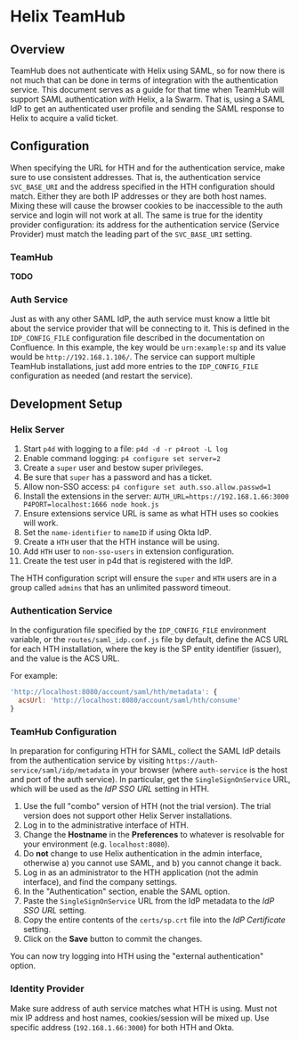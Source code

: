 # Helix TeamHub

## Overview

TeamHub does not authenticate with Helix using SAML, so for now there is not
much that can be done in terms of integration with the authentication service.
This document serves as a guide for that time when TeamHub will support SAML
authentication _with_ Helix, a la Swarm. That is, using a SAML IdP to get an
authenticated user profile and sending the SAML response to Helix to acquire a
valid ticket.

## Configuration

When specifying the URL for HTH and for the authentication service, make sure
to use consistent addresses. That is, the authentication service `SVC_BASE_URI`
and the address specified in the HTH configuration should match. Either they
are both IP addresses or they are both host names. Mixing these will cause the
browser cookies to be inaccessible to the auth service and login will not work
at all. The same is true for the identity provider configuration: its address
for the authentication service (Service Provider) must match the leading part of
the `SVC_BASE_URI` setting.

### TeamHub

**TODO**

### Auth Service

Just as with any other SAML IdP, the auth service must know a little bit about
the service provider that will be connecting to it. This is defined in the
`IDP_CONFIG_FILE` configuration file described in the documentation on
Confluence. In this example, the key would be `urn:example:sp` and its value
would be `http://192.168.1.106/`. The service can support multiple TeamHub
installations, just add more entries to the `IDP_CONFIG_FILE` configuration as
needed (and restart the service).

## Development Setup

### Helix Server

1. Start `p4d` with logging to a file: `p4d -d -r p4root -L log`
1. Enable command logging: `p4 configure set server=2`
1. Create a `super` user and bestow super privileges.
1. Be sure that `super` has a password and has a ticket.
1. Allow non-SSO access: `p4 configure set auth.sso.allow.passwd=1`
1. Install the extensions in the server: `AUTH_URL=https://192.168.1.66:3000 P4PORT=localhost:1666 node hook.js`
1. Ensure extensions service URL is same as what HTH uses so cookies will work.
1. Set the `name-identifier` to `nameID` if using Okta IdP.
1. Create a `HTH` user that the HTH instance will be using.
1. Add `HTH` user to `non-sso-users` in extension configuration.
1. Create the test user in p4d that is registered with the IdP.

The HTH configuration script will ensure the `super` and `HTH` users are in
a group called `admins` that has an unlimited password timeout.

### Authentication Service

In the configuration file specified by the `IDP_CONFIG_FILE` environment
variable, or the `routes/saml_idp.conf.js` file by default, define the ACS URL
for each HTH installation, where the key is the SP entity identifier (issuer),
and the value is the ACS URL.

For example:

```javascript
'http://localhost:8080/account/saml/hth/metadata': {
  acsUrl: 'http://localhost:8080/account/saml/hth/consume'
}
```

### TeamHub Configuration

In preparation for configuring HTH for SAML, collect the SAML IdP details from
the authentication service by visiting `https://auth-service/saml/idp/metadata`
in your browser (where `auth-service` is the host and port of the auth service).
In particular, get the `SingleSignOnService` URL, which will be used as the
*IdP SSO URL* setting in HTH.

1. Use the full "combo" version of HTH (not the trial version). The trial version does not support other Helix Server installations.
1. Log in to the administrative interface of HTH.
1. Change the **Hostname** in the **Preferences** to whatever is resolvable for your environment (e.g. `localhost:8080`).
1. Do **not** change to use Helix authentication in the admin interface, otherwise a) you cannot use SAML, and b) you cannot change it back.
1. Log in as an administrator to the HTH application (not the admin interface), and find the company settings.
1. In the "Authentication" section, enable the SAML option.
1. Paste the `SingleSignOnService` URL from the IdP metadata to the *IdP SSO URL* setting.
1. Copy the entire contents of the `certs/sp.crt` file into the *IdP Certificate* setting.
1. Click on the **Save** button to commit the changes.

You can now try logging into HTH using the "external authentication" option.

### Identity Provider

Make sure address of auth service matches what HTH is using. Must not mix IP
address and host names, cookies/session will be mixed up. Use specific address
(`192.168.1.66:3000`) for both HTH and Okta.
